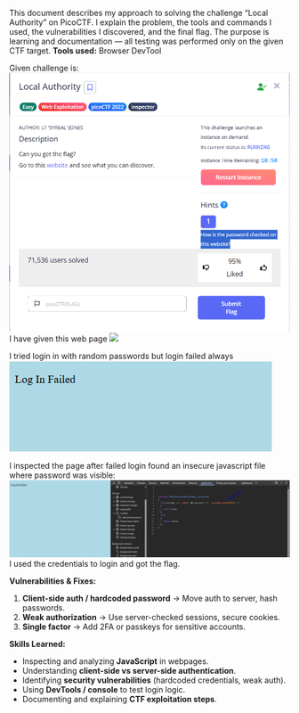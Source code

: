 This document describes my approach to solving the challenge “Local Authority” on PicoCTF.
I explain the problem, the tools and commands I used, the vulnerabilities I discovered, and the final flag. The purpose is learning and documentation — all testing was performed only on the given CTF target. 
**Tools used:**  Browser DevTool

Given challenge is:
![](screenshots/Pasted%20image%2020250930193558.png)
I have given this web page
![](../../../screenshots/Pasted%20image%2020250930195601.png)

I tried login in with random passwords but login failed always
![](screenshots/Pasted%20image%2020250930195753.png)

I inspected the page after failed login found an insecure javascript file where password was visible:
![](screenshots/Pasted%20image%2020250930195924.png)
I used the credentials to login and got the flag.

**Vulnerabilities & Fixes:**

1. **Client-side auth / hardcoded password** → Move auth to server, hash passwords.
2. **Weak authorization** → Use server-checked sessions, secure cookies.
3. **Single factor** → Add 2FA or passkeys for sensitive accounts.

**Skills Learned:**
- Inspecting and analyzing **JavaScript** in webpages.
- Understanding **client-side vs server-side authentication**.
- Identifying **security vulnerabilities** (hardcoded credentials, weak auth).
- Using **DevTools / console** to test login logic.
- Documenting and explaining **CTF exploitation steps**.
